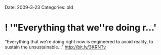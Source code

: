 Date: 2009-3-23
Categories: old

# ! '"Everything that we''re doing r...'

"Everything that we're doing right now is engineered to avoid reality, to sustain the unsustainable..." <a href="http://bit.ly/3KRNTv" rel="nofollow">http://bit.ly/3KRNTv</a>
